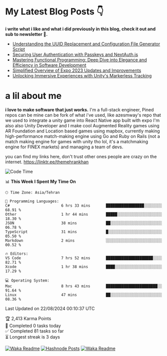 # My Latest Blog Posts 👇
**i write what i like and what i did previously in this blog, check it out and sub to newsletter 🫡.**

<!-- HASHNODE_BLOG:START -->
- [Understanding the UUID Replacement and Configuration File Generator Script](https://themehrankhan.hashnode.dev/understanding-the-uuid-replacement-and-configuration-file-generator-script)
- [Securing User Authentication with Passkeys and NextAuth.js](https://themehrankhan.hashnode.dev/securing-user-authentication-with-passkeys-and-nextauthjs)
- [Mastering Functional Programming: Deep Dive into Elegance and Efficiency in Software Development](https://themehrankhan.hashnode.dev/mastering-functional-programming-deep-dive-into-elegance-and-efficiency-in-software-development)
- [Simplified Overview of Expo 2023 Updates and Improvements](https://themehrankhan.hashnode.dev/expo-2023-updates-and-features-summary)
- [Unlocking Immersive Experiences with Unity's Markerless Tracking](https://themehrankhan.hashnode.dev/unlocking-immersive-experiences-with-unitys-markerless-tracking)

<!-- HASHNODE_BLOG:END -->

# a lil about me
**i love to make  software that just works.**
I'm a full-stack engineer, Pined repos can be mine can be fork of what i've used, like azesmway's repo that we used to integrate a unity game into React Native app built with expo I'm also also Unity Developer and I make cool Augmented Reality games using AR Foundation and Location based games using mapbox, currently making high-performance match-making engine using Go and Ruby on Rails (not a match making engine for games with unity tho lol, it's a matchmaking engine for FINEX markets) and managing a team of devs.

you can find my links here, don't trust other ones people are crazy on the internet.
https://linktr.ee/themehrankhan

<!--START_SECTION:waka-->
![Code Time](http://img.shields.io/badge/Code%20Time-595%20hrs%2020%20mins-blue)

📊 **This Week I Spent My Time On** 

```text
🕑︎ Time Zone: Asia/Tehran

💬 Programming Languages: 
C#                       6 hrs 33 mins       █████████████████░░░░░░░░   68.91 % 
Other                    1 hr 44 mins        █████░░░░░░░░░░░░░░░░░░░░   18.30 % 
JSON                     38 mins             ██░░░░░░░░░░░░░░░░░░░░░░░   06.78 % 
TypeScript               31 mins             █░░░░░░░░░░░░░░░░░░░░░░░░   05.50 % 
Markdown                 2 mins              ░░░░░░░░░░░░░░░░░░░░░░░░░   00.52 % 

🔥 Editors: 
VS Code                  7 hrs 52 mins       █████████████████████░░░░   82.71 % 
Xcode                    1 hr 38 mins        ████░░░░░░░░░░░░░░░░░░░░░   17.29 % 

💻 Operating System: 
Mac                      8 hrs 43 mins       ███████████████████████░░   91.64 % 
Linux                    47 mins             ██░░░░░░░░░░░░░░░░░░░░░░░   08.36 % 
```


 Last Updated on 22/08/2024 00:10:37 UTC
<!--END_SECTION:waka-->

<!-- TODO-IST:START -->
🏆  2,413 Karma Points           
🌸  Completed 0 tasks today           
✅  Completed 81 tasks so far           
⏳  Longest streak is 3 days
<!-- TODO-IST:END -->

[![Waka Readme](https://github.com/TheMehranKhan/themehrankhan/actions/workflows/main.yml/badge.svg)](https://github.com/TheMehranKhan/themehrankhan/actions/workflows/main.yml)
[![Hashnode Posts](https://github.com/TheMehranKhan/themehrankhan/actions/workflows/hashnode.yml/badge.svg)](https://github.com/TheMehranKhan/themehrankhan/actions/workflows/hashnode.yml)
[![Waka Readme](https://github.com/TheMehranKhan/themehrankhan/actions/workflows/waka.yml/badge.svg)](https://github.com/TheMehranKhan/themehrankhan/actions/workflows/waka.yml)

